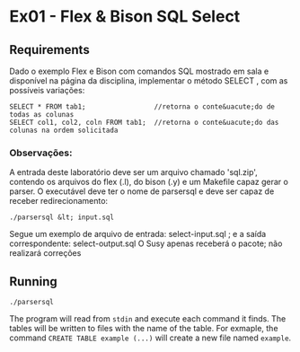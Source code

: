 # Ex01 - Flex & Bison SQL Select

## Requirements

Dado o exemplo Flex e Bison com comandos SQL mostrado em sala e dispon&iacute;vel na p&aacute;gina da disciplina, implementar o m&eacute;todo SELECT , com as poss&iacute;veis varia&ccedil;&otilde;es:

	SELECT * FROM tab1; 			    //retorna o conte&uacute;do de todas as colunas
	SELECT col1, col2, coln FROM tab1; 	//retorna o conte&uacute;do das colunas na ordem solicitada


### Observa&ccedil;&otilde;es:

A entrada deste laborat&oacute;rio deve ser um arquivo chamado 'sql.zip', contendo os arquivos do flex (.l), do bison (.y) e um Makefile capaz gerar o parser.
O execut&aacute;vel deve ter o nome de parsersql e deve ser capaz de receber redirecionamento:

	./parsersql &lt; input.sql 

Segue um exemplo de arquivo de entrada: select-input.sql ; e a sa&iacute;da correspondente: select-output.sql
O Susy apenas receber&aacute; o pacote; n&atilde;o realizar&aacute; corre&ccedil;&otilde;es


## Running

`./parsersql`

The program will read from `stdin` and execute each command it finds. The
tables will be written to files with the name of the table. For exmaple, the
command `CREATE TABLE example (...)` will create a new file named `example`.

